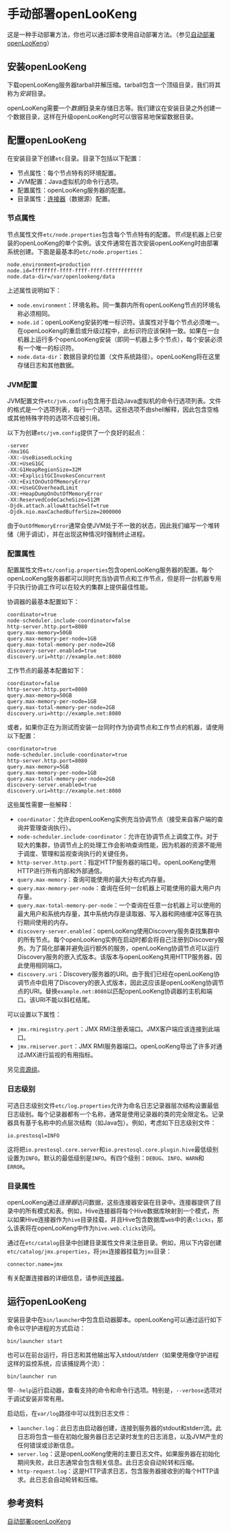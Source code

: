 
# 手动部署openLooKeng


这是一种手动部署方法，你也可以通过脚本使用自动部署方法。（参见[自动部署openLooKeng](./deployment-auto.html)）

## 安装openLooKeng

下载openLooKeng服务器tarball并解压缩。tarball包含一个顶级目录，我们将其称为*安装*目录。

openLooKeng需要一个*数据*目录来存储日志等。我们建议在安装目录之外创建一个数据目录，这样在升级openLooKeng时可以很容易地保留数据目录。

## 配置openLooKeng

在安装目录下创建`etc`目录。目录下包括以下配置：

- 节点属性：每个节点特有的环境配置。
- JVM配置：Java虚拟机的命令行选项。
- 配置属性：openLooKeng服务器的配置。
- 目录属性：[连接器](../connector.html)（数据源）配置。

### 节点属性

节点属性文件`etc/node.properties`包含每个节点特有的配置。*节点*是机器上已安装的openLooKeng的单个实例。该文件通常在首次安装openLooKeng时由部署系统创建。下面是最基本的`etc/node.properties`：

``` properties
node.environment=production
node.id=ffffffff-ffff-ffff-ffff-ffffffffffff
node.data-dir=/var/openlookeng/data
```

上述属性说明如下：

- `node.environment`：环境名称。同一集群内所有openLooKeng节点的环境名称必须相同。
- `node.id`：openLooKeng安装的唯一标识符。该属性对于每个节点必须唯一。在openLooKeng的重启或升级过程中，此标识符应该保持一致。如果在一台机器上运行多个openLooKeng安装（即同一机器上多个节点），每个安装必须有一个唯一的标识符。
- `node.data-dir`：数据目录的位置（文件系统路径）。openLooKeng将在这里存储日志和其他数据。

### JVM配置

JVM配置文件`etc/jvm.config`包含用于启动Java虚拟机的命令行选项列表。文件的格式是一个选项列表，每行一个选项。这些选项不由shell解释，因此包含空格或其他特殊字符的选项不应被引用。

以下为创建`etc/jvm.config`提供了一个良好的起点：

``` properties
-server
-Xmx16G
-XX:-UseBiasedLocking
-XX:+UseG1GC
-XX:G1HeapRegionSize=32M
-XX:+ExplicitGCInvokesConcurrent
-XX:+ExitOnOutOfMemoryError
-XX:+UseGCOverheadLimit
-XX:+HeapDumpOnOutOfMemoryError
-XX:ReservedCodeCacheSize=512M
-Djdk.attach.allowAttachSelf=true
-Djdk.nio.maxCachedBufferSize=2000000
```

由于`OutOfMemoryError`通常会使JVM处于不一致的状态，因此我们编写一个堆转储（用于调试），并在出现这种情况时强制终止进程。

### 配置属性

配置属性文件`etc/config.properties`包含openLooKeng服务器的配置。每个openLooKeng服务器都可以同时充当协调节点和工作节点，但是将一台机器专用于只执行协调工作可以在较大的集群上提供最佳性能。

协调器的最基本配置如下：

``` properties
coordinator=true
node-scheduler.include-coordinator=false
http-server.http.port=8080
query.max-memory=50GB
query.max-memory-per-node=1GB
query.max-total-memory-per-node=2GB
discovery-server.enabled=true
discovery.uri=http://example.net:8080
```

工作节点的最基本配置如下：

``` properties}
coordinator=false
http-server.http.port=8080
query.max-memory=50GB
query.max-memory-per-node=1GB
query.max-total-memory-per-node=2GB
discovery.uri=http://example.net:8080
```

或者，如果你正在为测试而安装一台同时作为协调节点和工作节点的机器，请使用以下配置：

``` properties
coordinator=true
node-scheduler.include-coordinator=true
http-server.http.port=8080
query.max-memory=5GB
query.max-memory-per-node=1GB
query.max-total-memory-per-node=2GB
discovery-server.enabled=true
discovery.uri=http://example.net:8080
```

这些属性需要一些解释：

- `coordinator`：允许此openLooKeng实例充当协调节点（接受来自客户端的查询并管理查询执行）。
- `node-scheduler.include-coordinator`：允许在协调节点上调度工作。对于较大的集群，协调节点上的处理工作会影响查询性能，因为机器的资源不能用于调度、管理和监视查询执行的关键任务。
- `http-server.http.port`：指定HTTP服务器的端口号。openLooKeng使用HTTP进行所有内部和外部通信。
- `query.max-memory`：查询可能使用的最大分布式内存量。
- `query.max-memory-per-node`：查询在任何一台机器上可能使用的最大用户内存量。
- `query.max-total-memory-per-node`：一个查询在任意一台机器上可以使用的最大用户和系统内存量，其中系统内存是读取器、写入器和网络缓冲区等在执行期间使用的内存。
- `discovery-server.enabled`：openLooKeng使用Discovery服务查找集群中的所有节点。每个openLooKeng实例在启动时都会将自己注册到Discovery服务。为了简化部署并避免运行额外的服务，openLooKeng协调节点可以运行Discovery服务的嵌入式版本。该版本与openLooKeng共用HTTP服务器，因此使用相同端口。
- `discovery.uri`：Discovery服务器的URI。由于我们已经在openLooKeng协调节点中启用了Discovery的嵌入式版本，因此这应该是openLooKeng协调节点的URI。替换`example.net:8080`以匹配openLooKeng协调器的主机和端口。该URI不能以斜杠结尾。

可以设置以下属性：

- `jmx.rmiregistry.port`：JMX RMI注册表端口。JMX客户端应该连接到此端口。
- `jmx.rmiserver.port`：JMX RMI服务器端口。openLooKeng导出了许多对通过JMX进行监视的有用指标。

另见[资源组](../admin/resource-groups.html)。

### 日志级别

可选日志级别文件`etc/log.properties`允许为命名日志记录器层次结构设置最低日志级别。每个记录器都有一个名称，通常是使用记录器的类的完全限定名。记录器具有基于名称中的点层次结构（如Java包）。例如，考虑如下日志级别文件：

``` properties
io.prestosql=INFO
```

这将把`io.prestosql.core.server`和`io.prestosql.core.plugin.hive`最低级别设置为`INFO`。默认的最低级别是`INFO`。有四个级别：`DEBUG`、`INFO`、`WARN`和`ERROR`。

### 目录属性

openLooKeng通过*连接器*访问数据，这些连接器安装在目录中。连接器提供了目录中的所有模式和表。例如，Hive连接器将每个Hive数据库映射到一个模式，所以如果Hive连接器作为`hive`目录挂载，并且Hive包含数据库`web`中的表`clicks`，那么该表将在openLooKeng中作为`hive.web.clicks`访问。

通过在`etc/catalog`目录中创建目录属性文件来注册目录。例如，用以下内容创建`etc/catalog/jmx.properties`，将`jmx`连接器挂载为`jmx`目录：

``` properties
connector.name=jmx
```

有关配置连接器的详细信息，请参阅[连接器](../connector.html)。

## 运行openLooKeng

安装目录中在`bin/launcher`中包含启动器脚本。openLooKeng可以通过运行如下命令以守护进程的方式启动：

``` shell
bin/launcher start
```

也可以在前台运行，将日志和其他输出写入stdout/stderr（如果使用像守护进程这样的监控系统，应该捕捉两个流）：

``` shell
bin/launcher run
```

带`--help`运行启动器，查看支持的命令和命令行选项。特别是，`--verbose`选项对于调试安装非常有用。

启动后，在`var/log`路径中可以找到日志文件：

- `launcher.log`：此日志由启动器创建，连接到服务器的stdout和stderr流。此日志将包含一些在初始化服务器日志记录时发生的日志消息，以及JVM产生的任何错误或诊断信息。
- `server.log`：这是openLooKeng使用的主要日志文件。如果服务器在初始化期间失败，此日志通常会包含相关信息。此日志会自动轮转和压缩。
- `http-request.log`：这是HTTP请求日志，包含服务器接收到的每个HTTP请求。此日志会自动轮转和压缩。

## 参考资料

[自动部署openLooKeng](./deployment-auto.html)